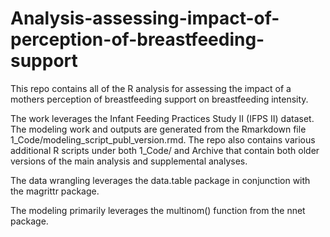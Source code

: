 # Analysis-assessing-impact-of-perception-of-breastfeeding-support

This repo contains all of the R analysis for assessing the impact of a mothers perception
of breastfeeding support on breastfeeding intensity.

The work leverages the Infant Feeding Practices Study II (IFPS II) dataset.  The modeling
work and outputs are generated from the Rmarkdown file 1_Code/modeling_script_publ_version.rmd. 
The repo also contains various additional R scripts under both 1_Code/ and Archive that contain
both older versions of the main analysis and supplemental analyses.

The data wrangling leverages the data.table package in conjunction with the magrittr
package.  

The modeling primarily leverages the multinom() function from the nnet package.